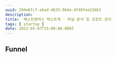 ```yaml
---
uuid: 394e6fc7-ebad-4635-964e-df40fee52663
description: 
title:  패스트벤처스 텍스트북 - 퍼널 분석 및 코호트 관리
tags: [ startup ]
date: 2023-05-07T15:00:00.000Z
---
```









## Funnel
